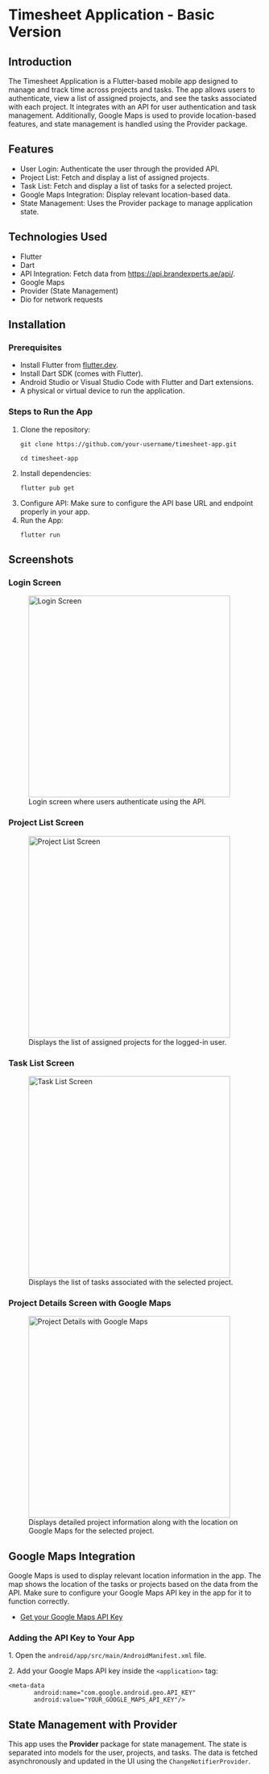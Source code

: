 <!DOCTYPE html>
<html lang="en">
<head>
    <meta charset="UTF-8">
    <meta name="viewport" content="width=device-width, initial-scale=1.0">
</head>
<body>

 <h1>Timesheet Application - Basic Version</h1>

 <h2>Introduction</h2>
    <p>The Timesheet Application is a Flutter-based mobile app designed to manage and track time across projects and tasks. The app allows users to authenticate, view a list of assigned projects, and see the tasks associated with each project. It integrates with an API for user authentication and task management. Additionally, Google Maps is used to provide location-based features, and state management is handled using the Provider package.</p>

   <h2>Features</h2>
    <ul>
        <li>User Login: Authenticate the user through the provided API.</li>
        <li>Project List: Fetch and display a list of assigned projects.</li>
        <li>Task List: Fetch and display a list of tasks for a selected project.</li>
        <li>Google Maps Integration: Display relevant location-based data.</li>
        <li>State Management: Uses the Provider package to manage application state.</li>
    </ul>

<h2>Technologies Used</h2>
    <ul>
        <li>Flutter</li>
        <li>Dart</li>
        <li>API Integration: Fetch data from <a href="https://api.brandexperts.ae/api/">https://api.brandexperts.ae/api/</a>.</li>
        <li>Google Maps</li>
        <li>Provider (State Management)</li>
        <li>Dio for network requests</li>
    </ul>

 <h2>Installation</h2>
    <h3>Prerequisites</h3>
    <ul>
        <li>Install Flutter from <a href="https://flutter.dev/docs/get-started/install">flutter.dev</a>.</li>
        <li>Install Dart SDK (comes with Flutter).</li>
        <li>Android Studio or Visual Studio Code with Flutter and Dart extensions.</li>
        <li>A physical or virtual device to run the application.</li>
    </ul>
    <h3>Steps to Run the App</h3>
    <ol>
        <li>Clone the repository:</li>
        <pre><code>git clone https://github.com/your-username/timesheet-app.git</code></pre>
        <pre><code>cd timesheet-app</code></pre>
        <li>Install dependencies:</li>
        <pre><code>flutter pub get</code></pre>
        <li>Configure API: Make sure to configure the API base URL and endpoint properly in your app.</li>
        <li>Run the App:</li>
        <pre><code>flutter run</code></pre>
    </ol>

   <h2>Screenshots</h2>
    <h3>Login Screen</h3>
    <figure>
        <img src="assets\images\SCREENSHOT5.jpg" alt="Login Screen" width="400">
        <figcaption>Login screen where users authenticate using the API.</figcaption>
    </figure>

  <h3>Project List Screen</h3>
    <figure>
        <img src="assets\images\SCREENSHOT1.jpg" alt="Project List Screen" width="400">
        <figcaption>Displays the list of assigned projects for the logged-in user.</figcaption>
    </figure>

   <h3>Task List Screen</h3>
    <figure>
        <img src="assets\images\SCREENSHOT2.jpg" alt="Task List Screen" width="400">
        <figcaption>Displays the list of tasks associated with the selected project.</figcaption>
    </figure>
    
<h3>Project Details Screen with Google Maps</h3>
<figure>
    <img src="assets\images\SCREENSHOT3.jpg" alt="Project Details with Google Maps" width="400">
    <figcaption>Displays detailed project information along with the location on Google Maps for the selected project.</figcaption>
</figure>

 <h2>Google Maps Integration</h2>
    <p>Google Maps is used to display relevant location information in the app. The map shows the location of the tasks or projects based on the data from the API. Make sure to configure your Google Maps API key in the app for it to function correctly.</p>
    <ul>
       <li><a href="https://developers.google.com/maps/documentation/android-sdk/get-api-key">Get your Google Maps API Key</a></li>
    </ul>
    <h3>Adding the API Key to Your App</h3>
    <p>1. Open the <code>android/app/src/main/AndroidManifest.xml</code> file.</p>
    <p>2. Add your Google Maps API key inside the <code>&lt;application&gt;</code> tag:</p>
    <pre><code>&lt;meta-data
       android:name="com.google.android.geo.API_KEY"
       android:value="YOUR_GOOGLE_MAPS_API_KEY"/&gt;</code></pre>

 <h2>State Management with Provider</h2>
    <p>This app uses the <strong>Provider</strong> package for state management. The state is separated into models for the user, projects, and tasks. The data is fetched asynchronously and updated in the UI using the <code>ChangeNotifierProvider</code>.</p>

</body>
</html>
